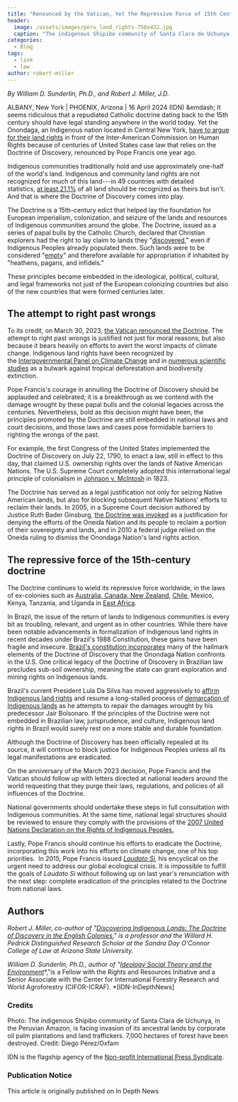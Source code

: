 ```yaml
---
title: "Renounced by the Vatican, Yet the Repressive Force of 15th Century Persists"
header:
  image: /assets/images/peru_land_rights-750x432.jpg
  caption: "The indigenous Shipibo community of Santa Clara de Uchunya, in the Peruvian Amazon, is facing invasion of its ancestral lands by corporate oil palm plantations and land traffickers. 7,000 hectares of forest have been destroyed. Credit: Diego Pérez/Oxfam - Photo: 2024"
categories:
  - Blog
tags:
  - link
  - law
author: robert-miller
---
```

*By William D. Sunderlin, Ph.D., and Robert J. Miller, J.D.*

ALBANY, New York \| PHOENIX, Arizona \| 16 April 2024 (IDN) &emdash; It seems ridiculous that a repudiated Catholic doctrine dating back to the 15th century should have legal standing anywhere in the world today. Yet the Onondaga, an Indigenous nation located in Central New York, [have to argue for their land rights](https://web.archive.org/web/20240417002026/https://apnews.com/article/native-american-land-rights-organization-american-states-dcaa3c82acdb75b72cc3ea11be0d9d70) in front of the Inter-American Commission on Human Rights because of centuries of United States case law that relies on the Doctrine of Discovery, renounced by Pope Francis one year ago.

Indigenous communities traditionally hold and use approximately one-half of the world's land. Indigenous and community land rights are not recognized for much of this land---in 49 countries with detailed statistics, [at least 21.1%](https://web.archive.org/web/20240417002026/https://rightsandresources.org/wp-content/uploads/Who-Owns-the-Worlds-Land_Final-EN.pdf) of all land should be recognized as theirs but isn't. And that is where the Doctrine of Discovery comes into play.

The Doctrine is a 15th-century edict that helped lay the foundation for European imperialism, colonization, and seizure of the lands and resources of Indigenous communities around the globe. The Doctrine, issued as a series of papal bulls by the Catholic Church, declared that Christian explorers had the right to lay claim to lands they "[discovered](https://web.archive.org/web/20240417002026/https://www.ivpress.com/unsettling-truths)," even if Indigenous Peoples already populated them. Such lands were to be considered "[empty](https://web.archive.org/web/20240417002026/https://heraldpress.com/9781513808307/the-land-is-not-empty/)" and therefore available for appropriation if inhabited by "heathens, pagans, and infidels."

These principles became embedded in the ideological, political, cultural, and legal frameworks not just of the European colonizing countries but also of the new countries that were formed centuries later.

## The attempt to right past wrongs

To its credit, on March 30, 2023, [the Vatican renounced the Doctrine](https://web.archive.org/web/20240417002026/https://www.nytimes.com/2023/03/30/world/europe/vatican-repudiates-doctrine-of-discovery-colonization.html). The attempt to right past wrongs is justified not just for moral reasons, but also because it bears heavily on efforts to avert the worst impacts of climate change. Indigenous land rights have been recognized by the [Intergovernmental Panel on Climate Change](https://web.archive.org/web/20240417002026/https://www.ipcc.ch/site/assets/uploads/2019/11/SRCCL-Full-Report-Compiled-191128.pdf) and in [numerous scientific studies](https://web.archive.org/web/20240417002026/https://blogs.worldbank.org/en/climatechange/indigenous-land-rights-critical-pillar-climate-action) as a bulwark against tropical deforestation and biodiversity extinction.

Pope Francis's courage in annulling the Doctrine of Discovery should be applauded and celebrated; it is a breakthrough as we contend with the damage wrought by these papal bulls and the colonial legacies across the centuries. Nevertheless, bold as this decision might have been, the principles promoted by the Doctrine are still embedded in national laws and court decisions, and those laws and cases pose formidable barriers to righting the wrongs of the past.

For example, the first Congress of the United States implemented the Doctrine of Discovery on July 22, 1790, to enact a law, still in effect to this day, that claimed U.S. ownership rights over the lands of Native American Nations. The U.S. Supreme Court completely adopted this international legal principle of colonialism in [Johnson v. McIntosh](https://web.archive.org/web/20240417002026/https://supreme.justia.com/cases/federal/us/21/543/) in 1823.

The Doctrine has served as a legal justification not only for seizing Native American lands, but also for blocking subsequent Native Nations' efforts to reclaim their lands. In 2005, in a Supreme Court decision authored by Justice Ruth Bader Ginsburg, [the Doctrine was invoked](https://web.archive.org/web/20240417002026/https://supreme.justia.com/cases/federal/us/544/197/) as a justification for denying the efforts of the Oneida Nation and its people to reclaim a portion of their sovereignty and lands, and in 2010 a federal judge relied on the Oneida ruling to dismiss the Onondaga Nation's land rights action.

## The repressive force of the 15th-century doctrine

The Doctrine continues to wield its repressive force worldwide, in the laws of ex-colonies such as [Australia, Canada, New Zealand](https://web.archive.org/web/20240417002026/https://heinonline.org/HOL/LandingPage?handle=hein.journals/sealr34&div=18&id=&page=507), [Chile](https://web.archive.org/web/20240417002026/https://digitalcommons.unl.edu/nlr/vol89/iss4/6/), Mexico, Kenya, Tanzania, and Uganda in [East Africa](https://web.archive.org/web/20240417002026/https://scholarship.law.duke.edu/djcil/vol32/iss1/1/).

In Brazil, the issue of the return of lands to Indigenous communities is every bit as troubling, relevant, and urgent as in other countries. While there have been notable advancements in formalization of Indigenous land rights in recent decades under Brazil's 1988 Constitution, these gains have been fragile and insecure. [Brazil's constitution incorporates](https://web.archive.org/web/20240417002026/https://brooklynworks.brooklaw.edu/cgi/viewcontent.cgi?referer=&httpsredir=1&article=1075&context=bjil) many of the hallmark elements of the Doctrine of Discovery that the Onondaga Nation confronts in the U.S. One critical legacy of the Doctrine of Discovery in Brazilian law precludes sub-soil ownership, meaning the state can grant exploration and mining rights on Indigenous lands.

Brazil's current President Lula Da Silva has moved aggressively to [affirm Indigenous land rights](https://web.archive.org/web/20240417002026/https://www.reuters.com/world/americas/brazils-lula-vetoes-bill-restricting-indigenous-land-claims-2023-10-20/) and resume a long-stalled process of [demarcation of Indigenous lands](https://web.archive.org/web/20240417002026/https://www.socioambiental.org/noticias-socioambientais/por-que-demarcacao-de-terras-indigenas-nao-avanca-entenda) as he attempts to repair the damages wrought by his predecessor Jair Bolsonaro. If the principles of the Doctrine were not embedded in Brazilian law, jurisprudence, and culture, Indigenous land rights in Brazil would surely rest on a more stable and durable foundation.

Although the Doctrine of Discovery has been officially repealed at its source, it will continue to block justice for Indigenous Peoples unless all its legal manifestations are eradicated.

On the anniversary of the March 2023 decision, Pope Francis and the Vatican should follow up with letters directed at national leaders around the world requesting that they purge their laws, regulations, and policies of all influences of the Doctrine.

National governments should undertake these steps in full consultation with Indigenous communities. At the same time, national legal structures should be reviewed to ensure they comply with the provisions of the [2007 United Nations Declaration on the Rights of Indigenous Peoples.](https://web.archive.org/web/20240417002026/https://www.google.com/search?client=firefox-b-d&q=2007+united+nations+declaration+on+the+rights+of+indigenous+peoples)

Lastly, Pope Francis should continue his efforts to eradicate the Doctrine, incorporating this work into his efforts on climate change, one of his top priorities.  In 2015, Pope Francis issued [*Laudato Si*](https://web.archive.org/web/20240417002026/https://www.vatican.va/content/francesco/en/encyclicals/documents/papa-francesco_20150524_enciclica-laudato-si.html), his encyclical on the urgent need to address our global ecological crisis. It is impossible to fulfill the goals of *Laudato Si* without following up on last year's renunciation with the next step: complete eradication of the principles related to the Doctrine from national laws.

## Authors
*Robert J. Miller, co-author of "*[*Discovering Indigenous Lands: The Doctrine of Discovery in the English Colonies*](https://web.archive.org/web/20240417002026/https://academic.oup.com/book/4676)*," is a professor and the Willard H. Pedrick Distinguished Research Scholar at the Sandra Day O'Connor College of Law at Arizona State University.*

*William D. Sunderlin, Ph.D., author of "*[*Ideology Social Theory and the Environment*](https://web.archive.org/web/20240417002026/https://rowman.com/ISBN/9780742519701/Ideology-Social-Theory-and-the-Environment)*,"is a Fellow with the Rights and Resources Initiative and a Senior Associate with the Center for International Forestry Research and World Agroforestry (CIFOR-ICRAF). *[IDN-InDepthNews]

### Credits
Photo: The indigenous Shipibo community of Santa Clara de Uchunya, in the Peruvian Amazon, is facing invasion of its ancestral lands by corporate oil palm plantations and land traffickers. 7,000 hectares of forest have been destroyed. Credit: Diego Pérez/Oxfam

IDN is the flagship agency of the [Non-profit International Press Syndicate](https://web.archive.org/web/20240417002026/https://www.international-press-syndicate.org/).

### Publication Notice
This article is originally published on In Depth News